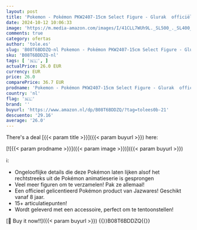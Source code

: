 ```yaml
---
layout: post
title: 'Pokemon - Pokémon PKW2407-15cm Select Figure - Glurak  officiële beweegbare figuur'
date: 2024-10-12 10:06:33
image: 'https://m.media-amazon.com/images/I/41CLL7WUh9L._SL500_._SL400_.jpg'
comments: true
category: ofertas
author: 'tole.es'
slug: 'B08T6BDDZQ-nl Pokemon - Pokémon PKW2407-15cm Select Figure - Glurak...'
sku: 'B08T6BDDZQ-nl'
tags: [ '🇳🇱', ]
actualPrice: 26.0 EUR
currency: EUR
price: 26.0
comparePrice: 36.7 EUR
prodname: 'Pokemon - Pokémon PKW2407-15cm Select Figure - Glurak  officiële beweegbare figuur'
country: 'nl'
flag: '🇳🇱'
brand: ''
buyurl: 'https://www.amazon.nl/dp/B08T6BDDZQ/?tag=tolees0b-21'
descuento: '29.16'
average: '26.0'
---
```


There's a deal [{{< param title >}}]({{< param buyurl >}})  here:

[![{{< param prodname >}}]({{< param image >}})]({{< param buyurl >}})

ℹ️:

- Ongelooflijke details die deze Pokémon laten lijken alsof het rechtstreeks uit de Pokémon animatieserie is gesprongen
- Veel meer figuren om te verzamelen! Pak ze allemaal!
- Een officieel gelicentieerd Pokémon product van Jazwares! Geschikt vanaf 8 jaar.
- 15+ articulatiepunten!
- Wordt geleverd met een accessoire, perfect om te tentoonstellen!

[🛒 Buy it now!!]({{< param buyurl >}})
{{<world>}}B08T6BDDZQ{{</world>}}
